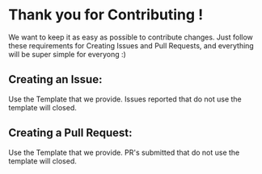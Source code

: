 # Thank you for Contributing !

We want to keep it as easy as possible to contribute changes. Just follow these requirements for Creating Issues and Pull Requests, and everything will be super simple for everyong :)

## Creating an Issue:

Use the Template that we provide.  Issues reported that do not use the template will closed.

## Creating a Pull Request:

Use the Template that we provide.  PR's submitted that do not use the template will closed.
